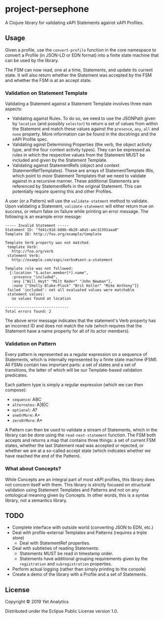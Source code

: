 # project-persephone

A Clojure library for validating xAPI Statements against xAPI Profiles. 

## Usage 

Given a profile, use the `convert-profile` function in the core namespace
to convert a Profile (in JSON-LD or EDN format) into a finite state machine
that can be used by the library.

The FSM can now read, one at a time, Statements, and update its current
state. It will also return whether the Statement was accepted by the FSM and
whether the FSM is at an accept state.

### Validation on Statement Template

Validating a Statement against a Statement Template involves three main 
aspects:
- Validating against Rules. To do so, we need to use the JSONPath given by
`location` (and possibly `selector`) to return a set of values from within the
Statement and match these values against the `presence`, `any`, `all` and
`none` property. More information can be found in the docstrings and the xAPI
Profile spec.
- Validating aginst Determining Properties (the verb, the object activity type,
and the four context activity types). They can be expressed as rules in which
the respective values from the Statement MUST be included and given by the
Statement Template.
- Validating against StatementRefs (object and context StatementRefTemplates).
These are arrays of StatementTemplate IRIs, which point to _more_ Statement
Templates that we need to validate against in a recursive manner. These
additional Statements are referenced by StatementRefs in the original 
Statement. This can potentially require quering this and other Profiles.

A user (or a Pattern) will use the `validate-statment` method to validate. Upon
validating a Statement, `validate-statement` will either return true on
success, or return false on failure while printing an error message. The 
following is an example error messge:

```
----- Invalid Statement -----
Statement ID: "fd41c918-b88b-4b20-a0a5-a4c32391aaa0"
Template ID: http://foo.org/example/template

Template Verb property was not matched.
 template Verb:
   http://foo.org/verb
 statement Verb:
   http://example.com/xapi/verbs#sent-a-statement

Template rule was not followed:
  {:location "$.actor.member[*].name",
   :presence "included",
   :any ["Will Hoyt" "Milt Reder" "John Newman"],
   :none ["Shelly Blake-Plock" "Brit Keller" "Mike Anthony"]}
 failed 'included': not all evaluated values were matchable
 statement values:
   no values found at location

-----------------------------
Total errors found: 2
```

The above error message indicates that the statement's Verb property has an
incorrect ID and does not match the rule (which requires that the Statement
have a name property for all of its actor members).

### Validation on Pattern

Every pattern is represented as a regular expression on a sequence of 
Statements, which is internally represented by a finite state machine (FSM).
All FSMs contain two important parts: a set of states and a set of transitions,
the latter of which will be our Template-based validation predicates.

Each pattern type is simply a regular expression (which we can then compose):
- `sequence`: ABC
- `alternates`: A|B|C
- `optional`: A?
- `oneOrMore`: A+
- `zeroOrMore`: A\*

A Pattern can then be used to validate a stream of Statements, which in the
library can be done using the `read-next-statement` function. The FSM both
accepts and returns a map that contains three things: a set of current FSM
states, whether the last Statement read was accepted or rejected, or whether
we are at a so-called accept state (which indicates whether we have reached the
end of the Pattern).

### What about Concepts?

While Concepts are an integral part of most xAPI profiles, this library does
not concern itself with them. This library is strictly focused on structural
validation using Statement Templates and Patterns and not on any ontological
meaning given by Concepts. In other words, this is a syntax library, not a
semantics library.

## TODO

- Complete interface with outside world (converting JSON to EDN, etc.)
- Deal with profile-external Templates and Patterns (requires a triple store)
    - Deal with StatementRef properties.
- Deal with subtleties of reading Statements:
    - Statements MUST be read in timestamp order.
    - Statements have additional grouping requirements given by the
    `registration` and `subregistration` properties.
- Perform actual logging (rather than simply printing to the console)
- Create a demo of the library with a Profile and a set of Statements.

## License

Copyright © 2019 Yet Analytics

Distributed under the Eclipse Public License version 1.0.
